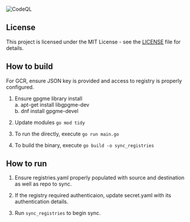 ![CodeQL](https://github.com/aizuddin85/k8s-sync-registries/actions/workflows/codeql.yml/badge.svg)


## License

This project is licensed under the MIT License - see the [LICENSE](LICENSE) file for details.


## How to build 

For GCR, ensure JSON key is provided and access to registry is properly configured.  

1. Ensure gpgme library install  
a. apt-get install libgpgme-dev  
b. dnf install gpgme-devel  

2. Update modules `go mod tidy`  

3. To run the directly, execute `go run main.go` 
 
4. To build the binary, execute `go build -o sync_registries`

## How to run

1. Ensure registries.yaml properly populated with source and destination as well as repo to sync.

2. If the registry required authenticaion, update secret.yaml with its authentication details.

2. Run `sync_registries` to begin sync.
